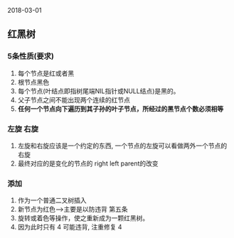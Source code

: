2018-03-01

## 红黑树

### 5条性质(要求)
1. 每个节点是红或者黑
2. 根节点黑色
3. 每个节点(叶结点即指树尾端NIL指针或NULL结点)是黑的。  
4. 父子节点之间不能出现两个连续的红节点
5. **任何一个节点向下遍历到其子孙的叶子节点，所经过的黑节点个数必须相等**

### 左旋 右旋
1. 左旋和右旋应该是一个约定的东西, 一个节点的左旋可以看做两外一个节点的右旋
2. 最终对应的是变化的节点的 right left parent的改变

### 添加
1. 作为一个普通二叉树插入
2. 新节点为红色-->主要是以防违背 第五条
3. 旋转或着色等操作，使之重新成为一颗红黑树。
4. 因为此时只有 4 可能违背, 注重修复 4